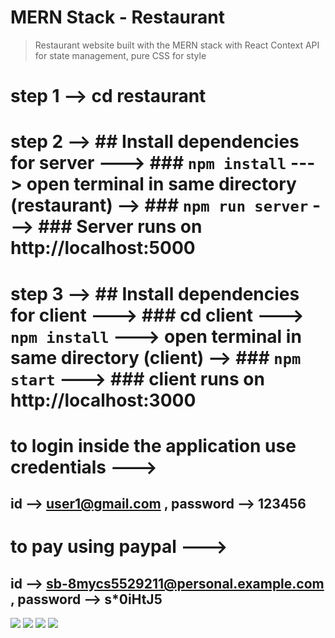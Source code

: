 # MERN Stack - Restaurant
> Restaurant website built with the MERN stack with React Context API for state management, pure CSS for style

# step 1 --> cd restaurant

# step 2 --> ## Install dependencies for server ---> ### `npm install` ---> open terminal in same directory (restaurant) --> ### `npm run server` ---> ### Server runs on http://localhost:5000

# step 3 --> ## Install dependencies for client ---> ### cd client ---> `npm install` --->  open terminal in same directory (client) --> ### `npm start` --->  ### client runs on http://localhost:3000

# to login inside the application use credentials --->
## id --> user1@gmail.com , password --> 123456

# to pay using paypal ---> 
## id --> sb-8mycs5529211@personal.example.com , password --> s*0iHtJ5

<img src = "https://i.ibb.co/T2rkVG7/Screenshot-147.png">
<img src = "https://i.ibb.co/WfgL1hS/Screenshot-148.png">
<img src = "https://i.ibb.co/RzkF2Dg/Screenshot-149.png">
<img src = "https://i.ibb.co/TmgjXBn/Screenshot-150.png">
